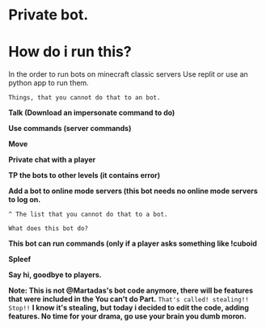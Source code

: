 # Private bot.


# How do i run this?

In the order to run bots on minecraft classic servers Use replit or use an python app to run them.

`Things, that you cannot do that to an bot.`

**Talk (Download an impersonate command to do)**

**Use commands (server commands)**

**Move**

**Private chat with a player**

**TP the bots to other levels (it contains error)**

**Add a bot to online mode servers (this bot needs no online mode servers to log on.**

`^ The list that you cannot do that to a bot.`

` What does this bot do? `

**This bot can run commands (only if a player asks something like !cuboid**

**Spleef**

**Say hi, goodbye to players.**

**Note: This is not @Martadas's bot code anymore, there will be features that were included in the You can't do Part.**
`That's called! stealing!! Stop!!`
**I know it's stealing, but today i decided to edit the code, adding features. No time for your drama, go use your brain you dumb moron.**

